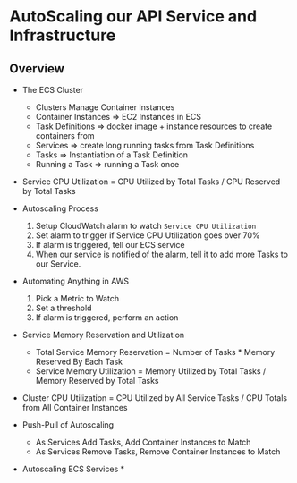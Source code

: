 # AutoScaling our API Service and Infrastructure

## Overview
  * The ECS Cluster
    * Clusters Manage Container Instances
    * Container Instances => EC2 Instances in ECS
    * Task Definitions => docker image + instance resources to create containers from
    * Services => create long running tasks from Task Definitions
    * Tasks => Instantiation of a Task Definition
    * Running a Task => running a Task once
  * Service CPU Utilization = CPU Utilized by Total Tasks / CPU Reserved by Total Tasks
  * Autoscaling Process
    1. Setup CloudWatch alarm to watch `Service CPU Utilization`
    2. Set alarm to trigger if Service CPU Utilization goes over 70%
    3. If alarm is triggered, tell our ECS service
    4. When our service is notified of the alarm, tell it to add more Tasks to our Service.
  * Automating Anything in AWS
    1. Pick a Metric to Watch
    2. Set a threshold
    3. If alarm is triggered, perform an action
  * Service Memory Reservation and Utilization
    * Total Service Memory Reservation = Number of Tasks * Memory Reserved By Each Task
    * Service Memory Utilization = Memory Utilized by Total Tasks / Memory Reserved by Total Tasks
  * Cluster CPU Utilization = CPU Utilized by All Service Tasks / CPU Totals from All Container Instances
  * Push-Pull of Autoscaling
    * As Services Add Tasks, Add Container Instances to Match
    * As Services Remove Tasks, Remove Container Instances to Match

* Autoscaling ECS Services
  * 
